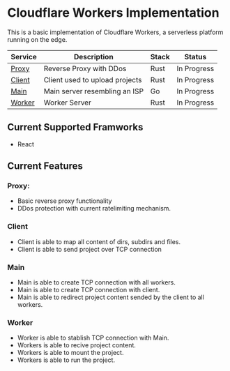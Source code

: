 # Cloudflare Workers Implementation

This is a basic implementation of Cloudflare Workers, a serverless platform running on the edge.

| Service                                        | Description                          | Stack       | Status       |
|------------------------------------------------|--------------------------------------|-------------|--------------|
| [Proxy](https://github.com/portilho13/worker-proxy) | Reverse Proxy with DDos                              | Rust  | In Progress  |
| [Client](https://github.com/portilho13/worker-client) | Client used to upload projects            | Rust  | In Progress      |
| [Main](https://github.com/portilho13/worker-main)                                 | Main server resembling an ISP         | Go  | In Progress  |
| [Worker](https://github.com/portilho13/worker)                                 | Worker Server        | Rust  | In Progress  |

## Current Supported Framworks

- React

## Current Features

### Proxy:
- Basic reverse proxy functionality
- DDos protection with current ratelimiting mechanism.

### Client
- Client is able to map all content of dirs, subdirs and files.
- Client is able to send project over TCP connection

### Main
- Main is able to create TCP connection with all workers.
- Main is able to create TCP connection with client.
- Main is able to redirect project content sended by the client to all workers.

### Worker

- Worker is able to stablish TCP connection with Main.
- Workers is able to recive project content.
- Workers is able to mount the project.
- Workers is able to run the project.
